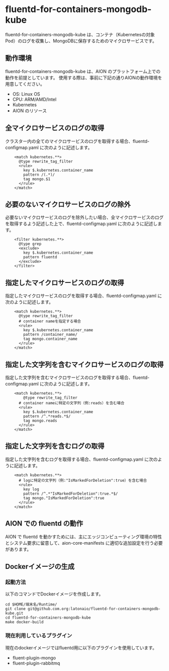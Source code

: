 # fluentd-for-containers-mongodb-kube
 
fluentd-for-containers-mongodb-kube は、コンテナ（Kubernetesの対象Pod）のログを収集し、MongoDBに保存するためのマイクロサービスです。  

## 動作環境

fluentd-for-containers-mongodb-kube は、AION のプラットフォーム上での動作を前提としています。
使用する際は、事前に下記の通りAIONの動作環境を用意してください。

* OS: Linux OS  
* CPU: ARM/AMD/Intel  
* Kubernetes  
* AION のリソース  

## 全マイクロサービスのログの取得

クラスター内の全てのマイクロサービスのログを取得する場合、fluentd-configmap.yaml に次のように記述します。
```
    <match kubernetes.**>
      @type rewrite_tag_filter
      <rule>
        key $.kubernetes.container_name
        pattern /(.*)/
        tag mongo.$1
      </rule>
    </match>
```

## 必要のないマイクロサービスのログの除外

必要ないマイクロサービスのログを除外したい場合、全マイクロサービスのログを取得するよう記述した上で、fluentd-configmap.yaml に次のように記述します。
```
    <filter kubernetes.**>
      @type grep
      <exclude>
        key $.kubernetes.container_name
        pattern fluentd
      </exclude>
    </filter>
```

## 指定したマイクロサービスのログの取得

指定したマイクロサービスのログを取得する場合、fluentd-configmap.yaml に次のように記述します。
```
    <match kubernetes.**>
      @type rewrite_tag_filter
      # container nameを指定する場合
      <rule>
        key $.kubernetes.container_name
        pattern /container_name/
        tag mongo.container_name
      </rule>
    </match>
```

## 指定した文字列を含むマイクロサービスのログの取得

指定した文字列を含むマイクロサービスのログを取得する場合、fluentd-configmap.yaml に次のように記述します。
```
    <match kubernetes.**>
        @type rewrite_tag_filter
      # container nameに特定の文字列（例:reads）を含む場合
      <rule>
        key $.kubernetes.container_name
        pattern /^.*reads.*$/
        tag mongo.reads
      </rule>
    </match>
```

## 指定した文字列を含むログの取得

指定した文字列を含むログを取得する場合、fluentd-configmap.yaml に次のように記述します。
```
    <match kubernetes.**>
      # logに特定の文字列（例:"IsMarkedForDeletion":true）を含む場合
      <rule>
        key log
        pattern /^.*"IsMarkedForDeletion":true.*$/
        tag mongo."IsMarkedForDeletion":true
      </rule>
    </match>
```

## AION での fluentd の動作  
AION で fluentd を動かすためには、主にエッジコンピューティング環境の特性とシステム要求に留意して、aion-core-manifests に適切な追加設定を行う必要があります。


## Dockerイメージの生成  
### 起動方法
以下のコマンドでDockerイメージを作成します。  
```
cd $HOME/端末名/Runtime/
git clone git@github.com.org:latonaio/fluentd-for-containers-mongodb-kube.git
cd fluentd-for-containers-mongodb-kube  
make docker-build
```

### 現在利用しているプラグイン
現在のdockerイメージではfluentd用に以下のプラグインを使用しています。  

* fluent-plugin-mongo  
* fluent-plugin-rabbitmq  


